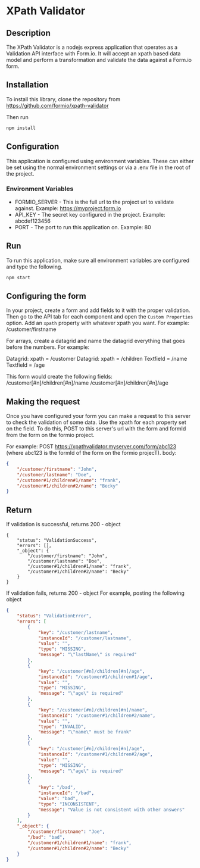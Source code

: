 # XPath Validator

## Description
The XPath Validator is a nodejs express application that operates as a Validation API interface with Form.io. It will accept an xpath based data model and perform a transformation and validate the data against a Form.io form.

## Installation
To install this library, clone the repository from https://github.com/formio/xpath-validator

Then run
```bash
npm install
```

## Configuration
This application is configured using environment variables. These can either be set using the normal environment settings or via a .env file in the root of the project.

### Environment Variables
 - FORMIO_SERVER - This is the full url to the project url to validate against. Example: https://myproject.form.io
 - API_KEY - The secret key configured in the project. Example: abcdef123456
 - PORT - The port to run this application on. Example: 80

## Run
To run this application, make sure all environment variables are configured and type the following.

```bash
npm start
```

## Configuring the form
In your project, create a form and add fields to it with the proper validation. Then go to the API tab for each component and open the ```Custom Properties``` option. Add an ```xpath``` property with whatever xpath you want. For example: /customer/firstname

For arrays, create a datagrid and name the datagrid everything that goes before the numbers. For example:

Datagrid: xpath = /customer
    Datagrid: xpath = /children
        Textfield = /name
        Textfield = /age
        
This form would create the following fields:
/customer[#n]/children[#n]/name
/customer[#n]/children[#n]/age

## Making the request
Once you have configured your form you can make a request to this server to check the validation of some data. Use the xpath for each property set on the field. To do this, POST to this server's url with the form and formId from the form on the formio project.

For example:
POST https://xpathvalidator.myserver.com/form/abc123 (where abc123 is the formId of the form on the formio projecT).
body:
```json
{
    "/customer/firstname": "John",
    "/customer/lastname": "Doe",
    "/customer#1/children#1/name": "frank",
    "/customer#1/children#2/name": "Becky"
}
```

## Return
If validation is successful, returns 200 - object

```
{
    "status": "ValidationSuccess",
    "errors": [],
    "_object": {
        "/customer/firstname": "John",
        "/customer/lastname": "Doe",
        "/customer#1/children#1/name": "frank",
        "/customer#1/children#2/name": "Becky"
    }
}
```

If validation fails, returns 200 - object
For example, posting the following object

```json
{
    "status": "ValidationError",
    "errors": [
        {
            "key": "/customer/lastname",
            "instanceId": "/customer/lastname",
            "value": "",
            "type": "MISSING",
            "message": "\"lastName\" is required"
        },
        {
            "key": "/customer[#n]/children[#n]/age",
            "instanceId": "/customer#1/children#1/age",
            "value": "",
            "type": "MISSING",
            "message": "\"age\" is required"
        },
        {
            "key": "/customer[#n]/children[#n]/name",
            "instanceId": "/customer#1/children#2/name",
            "value": "",
            "type": "INVALID",
            "message": "\"name\" must be frank"
        },
        {
            "key": "/customer[#n]/children[#n]/age",
            "instanceId": "/customer#1/children#2/age",
            "value": "",
            "type": "MISSING",
            "message": "\"age\" is required"
        },
        {
            "key": "/bad",
            "instanceId": "/bad",
            "value": "bad",
            "type": "INCONSISTENT",
            "message": "Value is not consistent with other answers"
        }
    ],
    "_object": {
        "/customer/firstname": "Joe",
        "/bad": "bad",
        "/customer#1/children#1/name": "frank",
        "/customer#1/children#2/name": "Becky"
    }
}
```